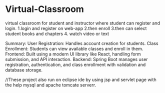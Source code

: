 # Virtual-Classroom
virtual classroom for student and instructor where student can register and login.
1.login and register on web-app
2.then enroll 
3.then can select student books and chapters
4. watch video or text


Summary:
User Registration: Handles account creation for students.
Class Enrollment: Students can view available classes and enroll in them.
Frontend: Built using a modern UI library like React, handling form submission, and API interaction.
Backend: Spring Boot manages user registration, authentication, and class enrollment with validation and database storage.

 //These project also run on  eclipse ide by using jsp and servlet page with the help mysql and apache tomcate serverr.
